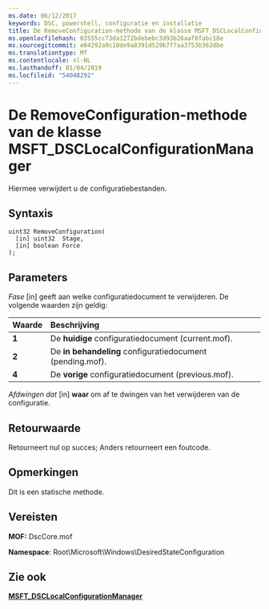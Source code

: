 ```yaml
---
ms.date: 06/12/2017
keywords: DSC, powershell, configuratie en installatie
title: De RemoveConfiguration-methode van de klasse MSFT_DSCLocalConfigurationManager
ms.openlocfilehash: 03555cc73da1272bdebebc3d93b26aaf8fabc18e
ms.sourcegitcommit: e04292a9c10de9a8391d529b7f7aa3753b362dbe
ms.translationtype: MT
ms.contentlocale: nl-NL
ms.lasthandoff: 01/04/2019
ms.locfileid: "54048292"
---
```

# <a name="removeconfiguration-method-of-the-msftdsclocalconfigurationmanager-class"></a>De RemoveConfiguration-methode van de klasse MSFT_DSCLocalConfigurationManager

Hiermee verwijdert u de configuratiebestanden.

## <a name="syntax"></a>Syntaxis

```mof
uint32 RemoveConfiguration(
  [in] uint32  Stage,
  [in] boolean Force
);
```

## <a name="parameters"></a>Parameters

*Fase* \[in\] geeft aan welke configuratiedocument te verwijderen. De volgende waarden zijn geldig:

|Waarde |Beschrijving |
|:--- |:---|
|**1** | De **huidige** configuratiedocument (current.mof). |
|**2** | De **in behandeling** configuratiedocument (pending.mof).  |
|**4** | De **vorige** configuratiedocument (previous.mof). |

*Afdwingen dat* \[in\] **waar** om af te dwingen van het verwijderen van de configuratie.

## <a name="return-value"></a>Retourwaarde

Retourneert nul op succes; Anders retourneert een foutcode.

## <a name="remarks"></a>Opmerkingen

Dit is een statische methode.

## <a name="requirements"></a>Vereisten

**MOF:** DscCore.mof

**Namespace**: Root\Microsoft\Windows\DesiredStateConfiguration

## <a name="see-also"></a>Zie ook

[**MSFT_DSCLocalConfigurationManager**](msft-dsclocalconfigurationmanager.md)